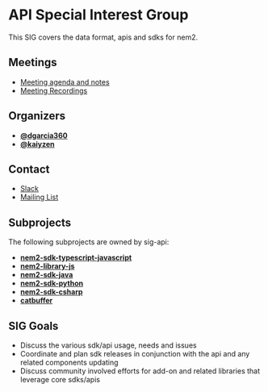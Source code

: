 # API Special Interest Group

This SIG covers the data format, apis and sdks for nem2.

## Meetings

  * [Meeting agenda and notes](https://docs.google.com/document/d/1ikbwPH3dIPeyjANtL-oNbfPDZOmM1eEdg0v_WQoqAHs/edit)
  * [Meeting Recordings](https://www.youtube.com/playlist?list=PLt3qygA9_hjDmv9tLAWZkHBBrnkGNSFBY)

## Organizers

* **[@dgarcia360](https://github.com/dgarcia360)**
* **[@kaiyzen](https://github.com/kaiyzen)**


## Contact

* [Slack](https://nem2.slack.com/messages/sig-api)
* [Mailing List](https://groups.google.com/forum/#!forum/nemtech-sig-api)

## Subprojects

The following subprojects are owned by sig-api:

* **[nem2-sdk-typescript-javascript](https://github.com/nemtech/nem2-sdk-typescript-javascript)**
* **[nem2-library-js](https://github.com/nemtech/nem2-library-js)**
* **[nem2-sdk-java](https://github.com/nemtech/nem2-sdk-java)**
* **[nem2-sdk-python](https://github.com/nemtech/nem2-sdk-python)**
* **[nem2-sdk-csharp](https://github.com/nemtech/nem2-sdk-csharp)**
* **[catbuffer](https://github.com/nemtech/catbuffer)**

## SIG Goals

* Discuss the various sdk/api usage, needs and issues 
* Coordinate and plan sdk releases in conjunction with the api and any related components updating
* Discuss community involved efforts for add-on and related libraries that leverage core sdks/apis
